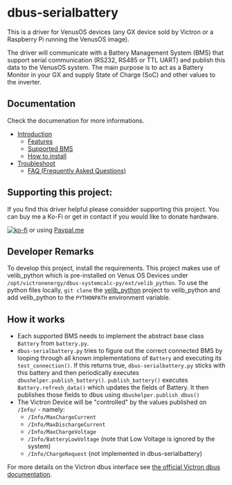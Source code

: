 # dbus-serialbattery
This is a driver for VenusOS devices (any GX device sold by Victron or a Raspberry Pi running the VenusOS image).

The driver will communicate with a Battery Management System (BMS) that support serial communication (RS232, RS485 or TTL UART) and publish this data to the VenusOS system. The main purpose is to act as a Battery Monitor in your GX and supply State of Charge (SoC) and other values to the inverter.

## Documentation
Check the documenation for more informations.
* [Introduction](https://louisvdw.github.io/dbus-serialbattery/)
  * [Features](https://louisvdw.github.io/dbus-serialbattery/general/features)
  * [Supported BMS](https://louisvdw.github.io/dbus-serialbattery/general/supported-bms)
  * [How to install](https://louisvdw.github.io/dbus-serialbattery/general/install)
* [Troubleshoot](https://louisvdw.github.io/dbus-serialbattery/troubleshoot/)
  * [FAQ (Frequently Asked Questions)](https://louisvdw.github.io/dbus-serialbattery/troubleshoot/faq)

## Supporting this project:
If you find this driver helpful please considder supporting this project. You can buy me a Ko-Fi or get in contact if you would like to donate hardware.

[![ko-fi](https://ko-fi.com/img/githubbutton_sm.svg)](https://ko-fi.com/Z8Z73LCW1) or using [Paypal.me](https://paypal.me/innernet)

## Developer Remarks
To develop this project, install the requirements. This project makes use of velib_python which is pre-installed on
Venus OS Devices under `/opt/victronenergy/dbus-systemcalc-py/ext/velib_python`. To use the python files locally,
`git clone` the [velib_python](https://github.com/victronenergy/velib_python) project to velib_python and add
velib_python to the `PYTHONPATH` environment variable.

## How it works
* Each supported BMS needs to implement the abstract base class `Battery` from `battery.py`.
* `dbus-serialbattery.py` tries to figure out the correct connected BMS by looping through all known implementations of
`Battery` and executing its `test_connection()`. If this returns true, `dbus-serialbattery.py` sticks with this battery
and then periodically executes `dbushelper.publish_battery()`. `publish_battery()` executes `Battery.refresh_data()` which
updates the fields of Battery. It then publishes those fields to dbus using `dbushelper.publish_dbus()`
* The Victron Device will be "controlled" by the values published on `/Info/` - namely:
  * `/Info/MaxChargeCurrent `
  * `/Info/MaxDischargeCurrent`
  * `/Info/MaxChargeVoltage`
  * `/Info/BatteryLowVoltage` (note that Low Voltage is ignored by the system)
  * `/Info/ChargeRequest` (not implemented in dbus-serialbattery)

For more details on the Victron dbus interface see [the official Victron dbus documentation](https://github.com/victronenergy/venus/wiki/dbus).
